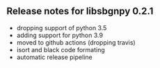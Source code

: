 ## Release notes for libsbgnpy 0.2.1
- dropping support of python 3.5
- adding support for python 3.9
- moved to github actions (dropping travis)
- isort and black code formating
- automatic release pipeline
